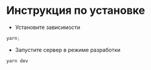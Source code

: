 # Инструкция по установке

- Установите зависимости

```js
yarn;
```

- Запустите сервер в режиме разработки

```js
yarn dev
```
